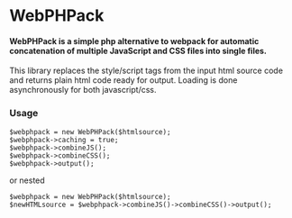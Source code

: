 # WebPHPack
#### WebPHPack is a simple php alternative to webpack for automatic concatenation of multiple JavaScript and CSS files into single files. 

This library replaces the style/script tags from the input html source code and returns plain html code ready for output.
Loading is done asynchronously for both javascript/css.


### Usage
```
$webphpack = new WebPHPack($htmlsource);
$webphpack->caching = true;
$webphpack->combineJS();
$webphpack->combineCSS();
$webphpack->output();
```
or nested
```
$webphpack = new WebPHPack($htmlsource);
$newHTMLsource = $webphpack->combineJS()->combineCSS()->output();
```
